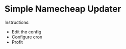 Simple Namecheap Updater
========================

Instructions:
* Edit the config
* Configure cron
* Profit
